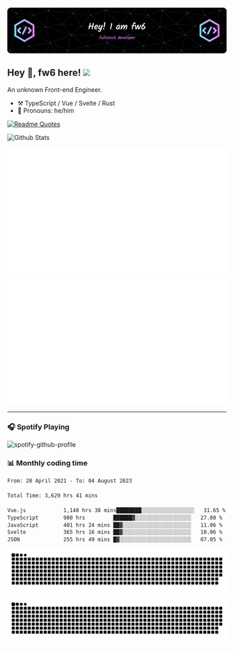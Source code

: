 ![Header](github-header-image.png)

## Hey 👋, fw6 here! <img src="https://github.githubassets.com/images/mona-whisper.gif" height="24" />


An unknown Front-end Engineer.

-   :hammer_and_pick: TypeScript / Vue / Svelte / Rust
-   :man: Pronouns: he/him


[![Readme Quotes](https://quotes-github-readme.vercel.app/api?type=horizontal&theme=algolia)](https://github.com/piyushsuthar/github-readme-quotes)



![Github Stats](https://github-readme-stats.vercel.app/api?username=fw6&bg_color=30,e96443,904e95&title_color=fff&text_color=fff)

![](https://raw.githubusercontent.com/fw6/github-stats-transparent/output/generated/overview.svg)
![](https://raw.githubusercontent.com/fw6/github-stats-transparent/output/generated/languages.svg)


---

### 🎧 Spotify Playing

<!-- ![spotify-github-profile](/img/default.svg) -->

![spotify-github-profile](https://spotify-github-profile.vercel.app/api/view.svg?uid=r6wn4hdvypv0lkzyrj0e0pjct&cover_image=true&theme=default&show_offline=true&background_color=9a10ad&interchange=true&bar_color_cover=true)



### :bar_chart: Monthly coding time 

<!--START_SECTION:waka-->

```txt
From: 28 April 2021 - To: 04 August 2023

Total Time: 3,629 hrs 41 mins

Vue.js            1,148 hrs 38 mins████████░░░░░░░░░░░░░░░░░   31.65 %
TypeScript        980 hrs         ██████▓░░░░░░░░░░░░░░░░░░   27.00 %
JavaScript        401 hrs 24 mins ██▓░░░░░░░░░░░░░░░░░░░░░░   11.06 %
Svelte            365 hrs 16 mins ██▓░░░░░░░░░░░░░░░░░░░░░░   10.06 %
JSON              255 hrs 49 mins █▓░░░░░░░░░░░░░░░░░░░░░░░   07.05 %
```

<!--END_SECTION:waka-->




![github contribution grid snake animation](https://raw.githubusercontent.com/platane/platane/output/github-contribution-grid-snake-dark.svg#gh-dark-mode-only)![github contribution grid snake animation](https://raw.githubusercontent.com/platane/platane/output/github-contribution-grid-snake.svg#gh-light-mode-only)
